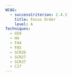 ```yaml
---
WCAG:
  - successCriterion: 2.4.3
    title: Focus Order
    level: A
Techniques:
  - G59
  - H4
  - F44
  - F85
  - SCR26
  - SCR27
  - SCR37
  - C27
---
```

